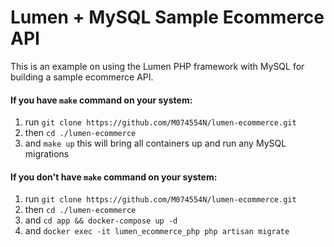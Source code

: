 # Lumen + MySQL Sample Ecommerce API 

This is an example on using the Lumen PHP framework with MySQL for building a sample ecommerce API.

#### If you have `make` command on your system:
1. run `git clone https://github.com/M074554N/lumen-ecommerce.git`
2. then `cd ./lumen-ecommerce`
3. and `make up` this will bring all containers up and run any MySQL migrations

#### If you don't have `make` command on your system:
1. run `git clone https://github.com/M074554N/lumen-ecommerce.git`
2. then `cd ./lumen-ecommerce`
3. and `cd app && docker-compose up -d`
4. and `docker exec -it lumen_ecommerce_php php artisan migrate`
